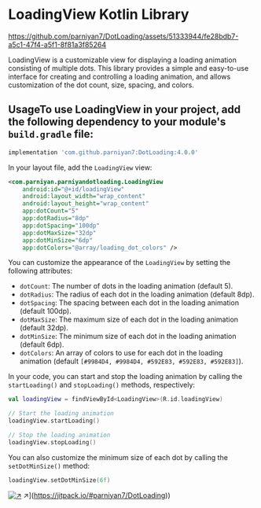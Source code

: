 # LoadingView Kotlin Library

https://github.com/parniyan7/DotLoading/assets/51333944/fe28bdb7-a5c1-47f4-a5f1-8f81a3f85264

LoadingView is a customizable view for displaying a loading animation consisting of multiple dots. This library provides a simple and easy-to-use interface for creating and controlling a loading animation, and allows customization of the dot count, size, spacing, and colors.

## UsageTo use LoadingView in your project, add the following dependency to your module's `build.gradle` file:

```groovy
implementation 'com.github.parniyan7:DotLoading:4.0.0'
```

In your layout file, add the `LoadingView` view:

```xml
<com.parniyan.parniyandotloading.LoadingView
    android:id="@+id/loadingView"
    android:layout_width="wrap_content"
    android:layout_height="wrap_content"
    app:dotCount="5"
    app:dotRadius="8dp"
    app:dotSpacing="100dp"
    app:dotMaxSize="32dp"
    app:dotMinSize="6dp"
    app:dotColors="@array/loading_dot_colors" />
```

You can customize the appearance of the `LoadingView` by setting the following attributes:
- `dotCount`: The number of dots in the loading animation (default 5).
- `dotRadius`: The radius of each dot in the loading animation (default 8dp).
- `dotSpacing`: The spacing between each dot in the loading animation (default 100dp).
- `dotMaxSize`: The maximum size of each dot in the loading animation (default 32dp).
- `dotMinSize`: The minimum size of each dot in the loading animation (default 6dp).
- `dotColors`: An array of colors to use for each dot in the loading animation (default `[#9984D4, #9984D4, #592E83, #592E83, #592E83]`).

In your code, you can start and stop the loading animation by calling the `startLoading()` and `stopLoading()` methods, respectively:

```kotlin
val loadingView = findViewById<LoadingView>(R.id.loadingView)

// Start the loading animation
loadingView.startLoading()

// Stop the loading animation
loadingView.stopLoading()
```

You can also customize the minimum size of each dot by calling the `setDotMinSize()` method:

```kotlin
loadingView.setDotMinSize(6f)
```

[![ ↗](https://jitpack.io/v/parniyan7/DotLoading.svg)]([https://jitpack.io/#parniyan7/DotLoading) ↗](https://jitpack.io/#parniyan7/DotLoading))
